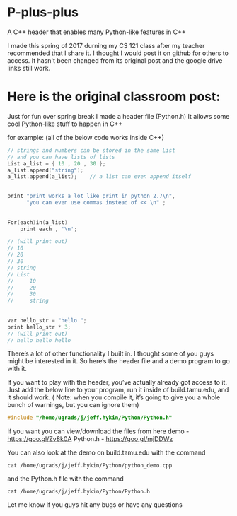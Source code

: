 # P-plus-plus
A C++ header that enables many Python-like features in C++

I made this spring of 2017 durning my CS 121 class after my teacher recommended that I share it. I thought I would post it on github for others to access. It hasn't been changed from its original post and the google drive links still work.


# Here is the original classroom post:

Just for fun over spring break I made a header file (Python.h) It allows some cool Python-like stuff to happen in C++
 
 
for example: (all of the below code works inside C++)


```C++
// strings and numbers can be stored in the same List 
// and you can have lists of lists 
List a_list = { 10 , 20 , 30 };
a_list.append("string");
a_list.append(a_list);    // a list can even append itself 

 
print "print works a lot like print in python 2.7\n", 
      "you can even use commas instead of << \n" ;
 
 
For(each)in(a_list)
    print each , '\n';

// (will print out)
// 10
// 20
// 30
// string
// List
//     10
//     20
//     30
//     string
 
 
var hello_str = "hello ";
print hello_str * 3; 
// (will print out)
// hello hello hello 
```

There’s a lot of other functionality I built in. I thought some of you guys might be interested in it. So here’s the header file and a demo program to go with it.
 
 
If you want to play with the header, you’ve actually already got access to it. Just add the below line to your program, run it inside of build.tamu.edu, and it should work. ( Note: when you compile it, it’s going to give you a whole bunch of warnings, but you can ignore them)
```C++
#include "/home/ugrads/j/jeff.hykin/Python/Python.h"
```

If you want you can view/download the files from here
demo     -  https://goo.gl/Zv8k0A 
Python.h - https://goo.gl/mjDDWz 
 
 
You can also look at the demo on build.tamu.edu with the command
```
cat /home/ugrads/j/jeff.hykin/Python/python_demo.cpp
```
and the Python.h file with the command
```
cat /home/ugrads/j/jeff.hykin/Python/Python.h
```
 
 
Let me know if you guys hit any bugs or have any questions
